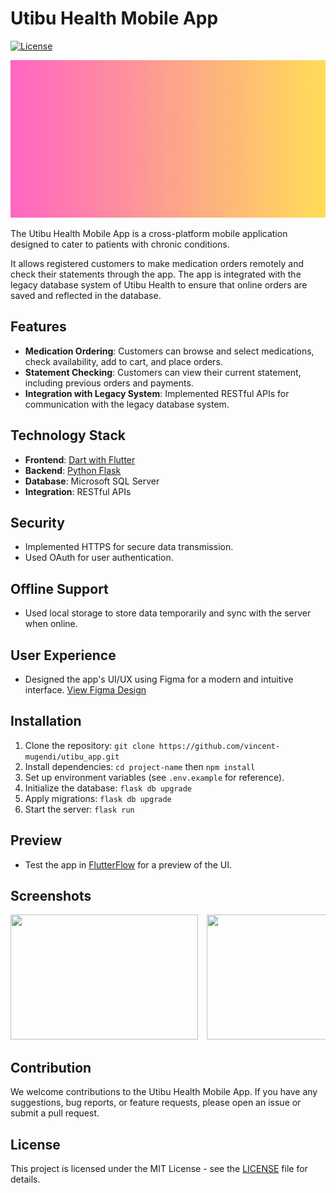 # Utibu Health Mobile App

[![License](https://img.shields.io/badge/License-MIT-blue.svg)](https://opensource.org/licenses/MIT)

![Utibu Health Logo](./frontend/assets/utibu_logo.gif)

The Utibu Health Mobile App is a cross-platform mobile application designed to cater to patients with chronic conditions. 

It allows registered customers to make medication orders remotely and check their statements through the app. The app is integrated with the legacy database system of Utibu Health to ensure that online orders are saved and reflected in the database.

## Features

- **Medication Ordering**: Customers can browse and select medications, check availability, add to cart, and place orders.
- **Statement Checking**: Customers can view their current statement, including previous orders and payments.
- **Integration with Legacy System**: Implemented RESTful APIs for communication with the legacy database system.

## Technology Stack

- **Frontend**: [Dart with Flutter](./frontend/README.md)
- **Backend**: [Python Flask](./backend/README.md)
- **Database**: Microsoft SQL Server
- **Integration**: RESTful APIs

## Security
- Implemented HTTPS for secure data transmission.
- Used OAuth for user authentication.

## Offline Support
- Used local storage to store data temporarily and sync with the server when online.

## User Experience

- Designed the app's UI/UX using Figma for a modern and intuitive interface. [View Figma Design](https://www.figma.com/file/T3O1OcGZROQuEuv4vzN9j4/utibu_app-UI?type=design&node-id=0%3A1&mode=design&t=0BaARpRbt3rAcWiR-1)

## Installation

1. Clone the repository: `git clone https://github.com/vincent-mugendi/utibu_app.git`
2. Install dependencies: `cd project-name` then `npm install`
3. Set up environment variables (see `.env.example` for reference).
4. Initialize the database: `flask db upgrade`
5. Apply migrations: `flask db upgrade`
6. Start the server: `flask run`

## Preview

- Test the app in [FlutterFlow](link-to-flutterflow-app) for a preview of the UI.

## Screenshots

<div style="overflow-x: auto; white-space: nowrap;">
    <img src="image1.png" style="display: inline-block; width: 300px; height: 200px; margin-right: 10px;">
    <img src="image2.png" style="display: inline-block; width: 300px; height: 200px; margin-right: 10px;">
    <img src="image3.png" style="display: inline-block; width: 300px; height: 200px; margin-right: 10px;">
</div>

## Contribution

We welcome contributions to the Utibu Health Mobile App. If you have any suggestions, bug reports, or feature requests, please open an issue or submit a pull request.

## License

This project is licensed under the MIT License - see the [LICENSE](https://opensource.org/licenses/MIT) file for details.
